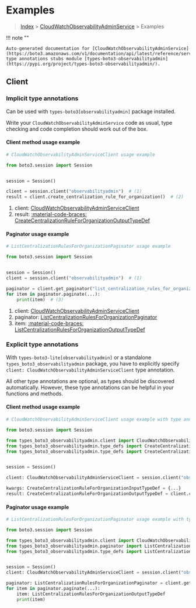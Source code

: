 # Examples

> [Index](../README.md) > [CloudWatchObservabilityAdminService](./README.md) > Examples

!!! note ""

    Auto-generated documentation for [CloudWatchObservabilityAdminService](https://boto3.amazonaws.com/v1/documentation/api/latest/reference/services/observabilityadmin.html#cloudwatchobservabilityadminservice)
    type annotations stubs module [types-boto3-observabilityadmin](https://pypi.org/project/types-boto3-observabilityadmin/).

## Client

### Implicit type annotations

Can be used with `types-boto3[observabilityadmin]` package installed.

Write your `CloudWatchObservabilityAdminService` code as usual,
type checking and code completion should work out of the box.


#### Client method usage example

```python
# CloudWatchObservabilityAdminServiceClient usage example

from boto3.session import Session


session = Session()

client = session.client("observabilityadmin")  # (1)
result = client.create_centralization_rule_for_organization()  # (2)
```

1. client: [CloudWatchObservabilityAdminServiceClient](./client.md)
2. result: [:material-code-braces: CreateCentralizationRuleForOrganizationOutputTypeDef](./type_defs.md#createcentralizationrulefororganizationoutputtypedef)



#### Paginator usage example

```python
# ListCentralizationRulesForOrganizationPaginator usage example

from boto3.session import Session


session = Session()
client = session.client("observabilityadmin")  # (1)

paginator = client.get_paginator("list_centralization_rules_for_organization")  # (2)
for item in paginator.paginate(...):
    print(item)  # (3)
```

1. client: [CloudWatchObservabilityAdminServiceClient](./client.md)
2. paginator: [ListCentralizationRulesForOrganizationPaginator](./paginators.md#listcentralizationrulesfororganizationpaginator)
3. item: [:material-code-braces: ListCentralizationRulesForOrganizationOutputTypeDef](./type_defs.md#listcentralizationrulesfororganizationoutputtypedef)




### Explicit type annotations

With `types-boto3-lite[observabilityadmin]`
or a standalone `types_boto3_observabilityadmin` package, you have to explicitly specify `client: CloudWatchObservabilityAdminServiceClient` type annotation.

All other type annotations are optional, as types should be discovered automatically.
However, these type annotations can be helpful in your functions and methods.


#### Client method usage example

```python
# CloudWatchObservabilityAdminServiceClient usage example with type annotations

from boto3.session import Session

from types_boto3_observabilityadmin.client import CloudWatchObservabilityAdminServiceClient
from types_boto3_observabilityadmin.type_defs import CreateCentralizationRuleForOrganizationOutputTypeDef
from types_boto3_observabilityadmin.type_defs import CreateCentralizationRuleForOrganizationInputTypeDef


session = Session()

client: CloudWatchObservabilityAdminServiceClient = session.client("observabilityadmin")

kwargs: CreateCentralizationRuleForOrganizationInputTypeDef = {...}
result: CreateCentralizationRuleForOrganizationOutputTypeDef = client.create_centralization_rule_for_organization(**kwargs)
```



#### Paginator usage example

```python
# ListCentralizationRulesForOrganizationPaginator usage example with type annotations

from boto3.session import Session

from types_boto3_observabilityadmin.client import CloudWatchObservabilityAdminServiceClient
from types_boto3_observabilityadmin.paginator import ListCentralizationRulesForOrganizationPaginator
from types_boto3_observabilityadmin.type_defs import ListCentralizationRulesForOrganizationOutputTypeDef


session = Session()
client: CloudWatchObservabilityAdminServiceClient = session.client("observabilityadmin")

paginator: ListCentralizationRulesForOrganizationPaginator = client.get_paginator("list_centralization_rules_for_organization")
for item in paginator.paginate(...):
    item: ListCentralizationRulesForOrganizationOutputTypeDef
    print(item)
```




